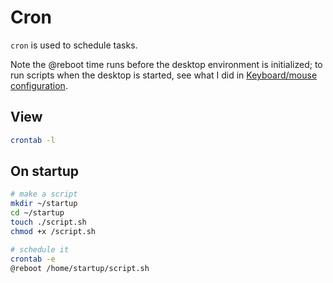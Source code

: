 # Cron
`cron` is used to schedule tasks.

Note the @reboot time runs before the desktop environment is initialized;
to run scripts when the desktop is started, see what I did in
[Keyboard/mouse configuration](./keyboard_mouse.md#scheduling-script-on-startup).

## View
```sh
crontab -l
```

## On startup
```sh
# make a script
mkdir ~/startup
cd ~/startup
touch ./script.sh
chmod +x /script.sh

# schedule it
crontab -e
@reboot /home/startup/script.sh
```
